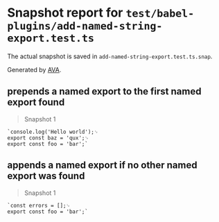 # Snapshot report for `test/babel-plugins/add-named-string-export.test.ts`

The actual snapshot is saved in `add-named-string-export.test.ts.snap`.

Generated by [AVA](https://avajs.dev).

## prepends a named export to the first named export found

> Snapshot 1

    `console.log('Hello world');␊
    export const baz = 'qux';␊
    export const foo = 'bar';`

## appends a named export if no other named export was found

> Snapshot 1

    `const errors = [];␊
    export const foo = 'bar';`
